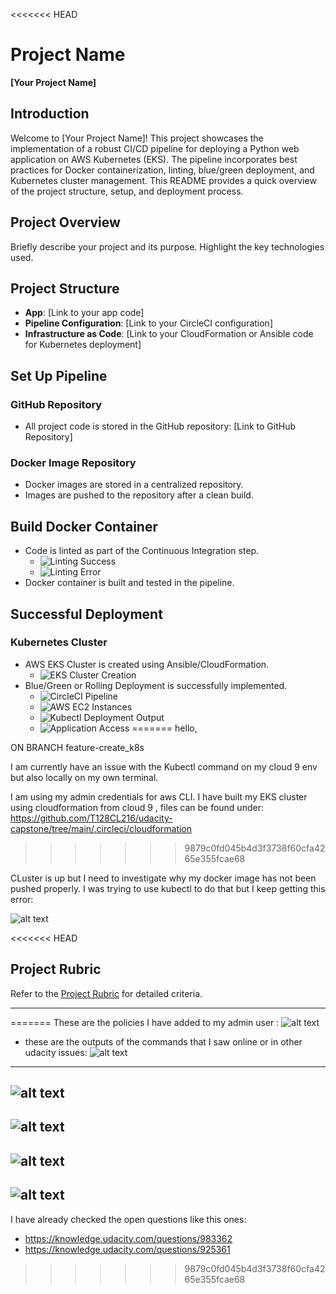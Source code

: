 <<<<<<< HEAD
# Project Name

**[Your Project Name]**

## Introduction

Welcome to [Your Project Name]! This project showcases the implementation of a robust CI/CD pipeline for deploying a Python web application on AWS Kubernetes (EKS). The pipeline incorporates best practices for Docker containerization, linting, blue/green deployment, and Kubernetes cluster management. This README provides a quick overview of the project structure, setup, and deployment process.

## Project Overview

Briefly describe your project and its purpose. Highlight the key technologies used.

## Project Structure

- **App**: [Link to your app code]
- **Pipeline Configuration**: [Link to your CircleCI configuration]
- **Infrastructure as Code**: [Link to your CloudFormation or Ansible code for Kubernetes deployment]

## Set Up Pipeline

### GitHub Repository

- All project code is stored in the GitHub repository: [Link to GitHub Repository]

### Docker Image Repository

- Docker images are stored in a centralized repository.
- Images are pushed to the repository after a clean build.

## Build Docker Container

- Code is linted as part of the Continuous Integration step.
  - ![Linting Success](link-to-lint-success-screenshot.png)
  - ![Linting Error](link-to-lint-error-screenshot.png)
- Docker container is built and tested in the pipeline.

## Successful Deployment

### Kubernetes Cluster

- AWS EKS Cluster is created using Ansible/CloudFormation.
  - ![EKS Cluster Creation](link-to-eks-cluster-screenshot.png)
- Blue/Green or Rolling Deployment is successfully implemented.
  - ![CircleCI Pipeline](link-to-circleci-pipeline-screenshot.png)
  - ![AWS EC2 Instances](link-to-ec2-instances-screenshot.png)
  - ![Kubectl Deployment Output](link-to-kubectl-output-screenshot.png)
  - ![Application Access](link-to-application-access-screenshot.png)
=======
hello, 

ON BRANCH feature-create_k8s

I am currently have an issue with the Kubectl command on my cloud 9 env but also locally on my own terminal. 

I am using my admin credentials for aws CLI. I have built my EKS cluster using cloudformation from cloud 9 , files can be found under: https://github.com/T128CL216/udacity-capstone/tree/main/.circleci/cloudformation
>>>>>>> 9879c0fd045b4d3f3738f60cfa4265e355fcae68

CLuster is up but I need to investigate why my docker image has not been pushed properly. I was trying to use kubectl to do that but I keep getting this error:

![alt text](https://github.com/T128CL216/udacity-capstone/blob/feature-create_k8s/screenshots/Screen%20Shot%202023-11-18%20at%202.24.33%20PM.png)

<<<<<<< HEAD
## Project Rubric

Refer to the [Project Rubric](link-to-rubric.md) for detailed criteria.

---
=======
These are the policies I have added to my admin user :
![alt text](https://github.com/T128CL216/udacity-capstone/blob/59aaba8d7273739c8496e412a84323f503bd2aef/screenshots/Screen%20Shot%202023-11-18%20at%201.50.16%20PM.png)

+ these are the outputs of the commands that I saw online or in other udacity issues:
  ![alt text](https://github.com/T128CL216/udacity-capstone/blob/feature-create_k8s/screenshots/Screen%20Shot%202023-11-18%20at%202.24.13%20PM.png)
----------------------------------------------------------
  ![alt text](https://github.com/T128CL216/udacity-capstone/blob/feature-create_k8s/screenshots/Screen%20Shot%202023-11-18%20at%202.25.19%20PM.png)
  ----------------------------------------------------------
  ![alt text](https://github.com/T128CL216/udacity-capstone/blob/feature-create_k8s/screenshots/Screen%20Shot%202023-11-18%20at%202.25.39%20PM.png)
  ----------------------------------------------------------
  ![alt text](https://github.com/T128CL216/udacity-capstone/blob/feature-create_k8s/screenshots/Screen%20Shot%202023-11-18%20at%202.31.29%20PM.png)
  ----------------------------------------------------------
  ![alt text](https://github.com/T128CL216/udacity-capstone/blob/feature-create_k8s/screenshots/Screen%20Shot%202023-11-18%20at%202.32.45%20PM.png)
  ----------------------------------------------------------
I have already checked the open questions like this ones:

- https://knowledge.udacity.com/questions/983362
- https://knowledge.udacity.com/questions/925361
>>>>>>> 9879c0fd045b4d3f3738f60cfa4265e355fcae68
